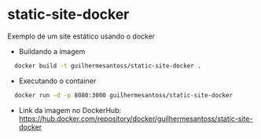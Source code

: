 # static-site-docker

Exemplo de um site estático usando o docker

- Buildando a imagem

```sh
  docker build -t guilhermesantoss/static-site-docker .
```

- Executando o container

```sh
  docker run -d -p 8080:3000 guilhermesantoss/static-site-docker
```

- Link da imagem no DockerHub: https://hub.docker.com/repository/docker/guilhermesantoss/static-site-docker
